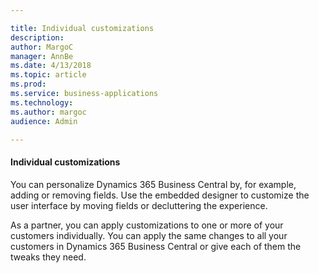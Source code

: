 ```yaml
---

title: Individual customizations
description: 
author: MargoC
manager: AnnBe
ms.date: 4/13/2018
ms.topic: article
ms.prod: 
ms.service: business-applications
ms.technology: 
ms.author: margoc
audience: Admin

---
```

#### Individual customizations



You can personalize Dynamics 365 Business Central by, for example, adding or
removing fields. Use the embedded designer to customize the user interface by
moving fields or decluttering the experience.

As a partner, you can apply customizations to one or more of your customers
individually. You can apply the same changes to all your customers in
Dynamics 365 Business Central or give each of them the tweaks they need.
